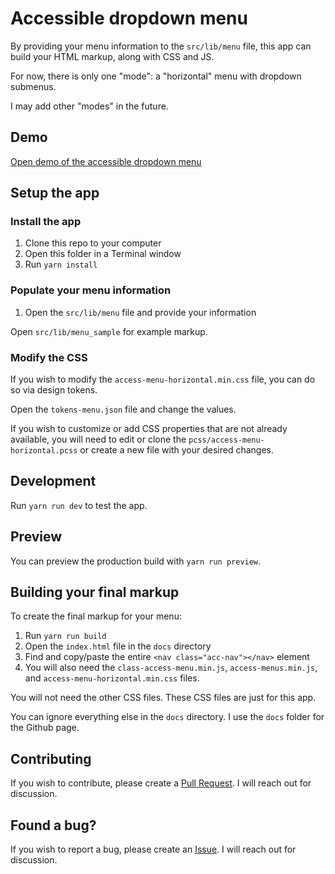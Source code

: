 # Accessible dropdown menu

By providing your menu information to the `src/lib/menu` file, this app can build your HTML markup, along with CSS and JS.

For now, there is only one "mode": a "horizontal" menu with dropdown submenus.

I may add other "modes" in the future.

## Demo

[Open demo of the accessible dropdown menu](https://bamadesigner.github.io/accessible-dropdown-menu/)

## Setup the app

### Install the app

1. Clone this repo to your computer
2. Open this folder in a Terminal window
3. Run `yarn install`

### Populate your menu information

1. Open the `src/lib/menu` file and provide your information

Open `src/lib/menu_sample` for example markup.

### Modify the CSS

If you wish to modify the `access-menu-horizontal.min.css` file, you can do so via design tokens.

Open the `tokens-menu.json` file and change the values.

If you wish to customize or add CSS properties that are not already available, you will need to edit or clone the `pcss/access-menu-horizontal.pcss` or create a new file with your desired changes.

## Development

Run `yarn run dev` to test the app.

## Preview

You can preview the production build with `yarn run preview`.

## Building your final markup

To create the final markup for your menu:

1. Run `yarn run build`
2. Open the `index.html` file in the `docs` directory
3. Find and copy/paste the entire `<nav class="acc-nav"></nav>` element
4. You will also need the `class-access-menu.min.js`, `access-menus.min.js`, and `access-menu-horizontal.min.css` files.

You will not need the other CSS files. These CSS files are just for this app.

You can ignore everything else in the `docs` directory. I use the `docs` folder for the Github page.

## Contributing

If you wish to contribute, please create a [Pull Request](/pulls). I will reach out for discussion.

## Found a bug?

If you wish to report a bug, please create an [Issue](/issues). I will reach out for discussion.
